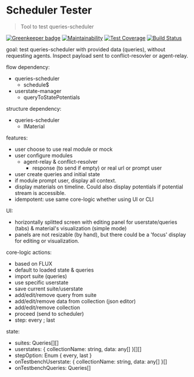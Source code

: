 # Scheduler Tester

> Tool to test queries-scheduler

[![Greenkeeper badge](https://badges.greenkeeper.io/AutoScheduleJS/scheduler-tester.svg)](https://greenkeeper.io/)
[![Maintainability](https://api.codeclimate.com/v1/badges/dfafdf7469e4f7cd26d6/maintainability)](https://codeclimate.com/github/AutoScheduleJS/scheduler-tester/maintainability)
[![Test Coverage](https://api.codeclimate.com/v1/badges/dfafdf7469e4f7cd26d6/test_coverage)](https://codeclimate.com/github/AutoScheduleJS/scheduler-tester/test_coverage)
[![Build Status](https://travis-ci.org/AutoScheduleJS/scheduler-tester.svg?branch=master)](https://travis-ci.org/AutoScheduleJS/scheduler-tester)

goal:
test queries-scheduler with provided data (queries), without requesting agents.
Inspect payload sent to conflict-resovler or agent-relay.

flow dependency:
- queries-scheduler
  - schedule$
- userstate-manager
  - queryToStatePotentials

structure dependency:
- queries-scheduler
  - IMaterial

features:
- user choose to use real module or mock
- user configure modules
  - agent-relay & conflict-resolver
    - response (to send if empty) or real url or prompt user
- user create queries and initial state
- if module prompt user, display all context.
- display materials on timeline. Could also display potentials if potential stream is accessible.
- idempotent: use same core-logic whether using UI or CLI

UI:
- horizontally splitted screen with editing panel for userstate/queries (tabs) & material's visualization (simple mode)
- panels are not resizable (by hand), but there could be a 'focus' display for editing or visualization.

core-logic actions:
- based on FLUX
- default to loaded state & queries
- import suite (queries)
- use specific userstate
- save current suite/userstate
- add/edit/remove query from suite
- add/edit/remove data from collection (json editor)
- add/edit/remove collection
- proceed (send to scheduler)
- step: every ; last

state:
- suites: Queries[][]
- userstates: { collectionName: string, data: any[] }[][]
- stepOption: Enum { every, last }
- onTestbenchUserstate: { collectionName: string, data: any[] }[]
- onTestbenchQueries: Queries[]
